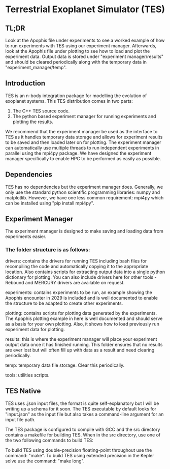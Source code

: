# Terrestrial Exoplanet Simulator (TES) 

## TL;DR

Look at the Apophis file under experiments to see a worked example of how to run experiments with TES using our experiment manager. Afterwards, look at the Apophis file under plotting to see how to load and plot the experiment data. Output data is stored under "experiment manager/results" and should be cleared periodically along with the temporary data in "experiment_manager/temp".


## Introduction 

TES is an n-body integration package for modelling the evolution of exoplanet systems. This TES distribution comes in two parts: 
1. The C++ TES source code.
2. The python based experiment manager for running experiments and plotting the results.

We recommend that the experiment manager be used as the interface to TES as it handles temporary data storage and allows for experiment results to be saved and then loaded later on for plotting. The experiment manager can automatically use multiple threads to run independent experiments in parallel using the mpi4py package. We have designed the experiment manager specifically to enable HPC to be performed as easily as possible.

## Dependencies

TES has no dependencies but the experiment manager does. Generally, we only use the standard python scientific programming libraries: numpy and matplotlib. However, we have one less common requirement: mpi4py which can be installed using "pip install mpi4py".

## Experiment Manager

The experiment manager is designed to make saving and loading data from experiments easier. 

### The folder structure is as follows:

drivers: contains the drivers for running TES including bash files for recompiling the code and automatically copying it to the appropriate location. Also contains scripts for extracting output data into a single python dictionary for plotting. You can also include drivers here for other tools - Rebound and MERCURY drivers are available on request.

experiments: contains experiments to be run, an example showing the Apophis encounter in 2029 is included and is well documented to enable the structure to be adapted to create other experiments.

plotting: contains scripts for plotting data generated by the experiments. The Apophis plotting example in here is well documented and should serve as a basis for your own plotting. Also, it shows how to load previously run experiment data for plotting.

results: this is where the experiment manager will place your experiment output data once it has finished running. This folder ensures that no results are ever lost but will often fill up with data as a result and need clearing periodically.

temp: temporary data file storage. Clear this periodically.

tools: utilities scripts.


## TES Native

TES uses .json input files, the format is quite self-explanatory but I will be writing up a schema for it soon. The TES executable by default looks for "input.json" as the input file but also takes a command-line argument for an input file path.

 The TES package is configured to compile with GCC and the src directory contains a makefile for building TES. When in the src directory, use one of the two following commands to build TES:

To build TES using double-precision floating-point throughout use the command: "make".
To build TES using extended precision in the Kepler solve use the command: "make long".

